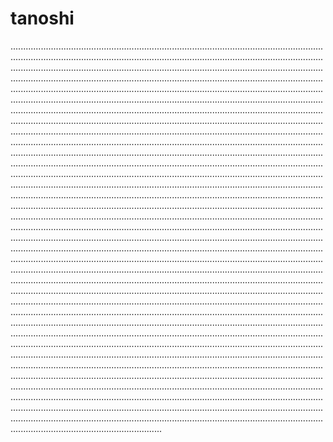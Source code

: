 # tanoshi
............................................................................................................................................................................................................................................................................................................................................................................................................................................................................................................................................................................................................................................................................................................................................................................................................................................................................................................................................................................................................................................................................................................................................................................................................................................................................................................................................................................................................................................................................................................................................................................................................................................................................................................................................................................................................................................................................................................................................................................................................................................................................................................................................................................................................................................................................................................................................................................................................................................................................................................................................................................................................................................................................................................................................................................................................................................................................................................................................................................................................................................................................................................................................................................................................................................................................................................................................................................................................................................................................................................................................................................................................................................................................................................................................................................................................................................................................................................................................................................................................................................................................................................................................................................................................................................................................................................................................................................................................................................................................................................................................................................................................................................................................................................